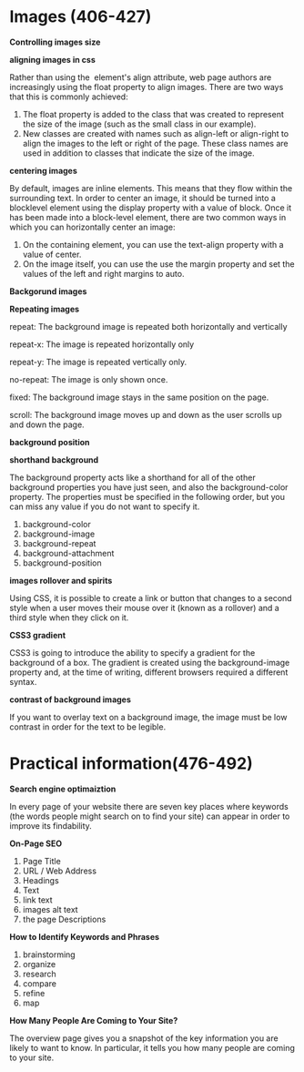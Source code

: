 # Images (406-427)


**Controlling images size**

**aligning images in css**

Rather than using the <img> element's align attribute, web page authors are increasingly using the float property to align images. There are two ways that this is commonly achieved:
1. The float property is added to the class that was created to represent the size of the image (such as the small class in our example).
2. New classes are created with names such as align-left or align-right to align the images to the left or right of the page.
These class names are used in addition to classes that indicate the size of the image.

**centering images**

By default, images are inline elements. This means that they flow within the surrounding text. In order to center an image, it should be turned into a blocklevel element using the display
property with a value of block. Once it has been made into a 
block-level element, there are two common ways in which you can horizontally center an image:
1. On the containing element, you can use the text-align property with a value of center.
2. On the image itself, you can use the use the margin property and set the values of the left and right margins to auto.

**Backgorund images**

**Repeating images**

repeat: The background image is repeated both horizontally and vertically

repeat-x: The image is repeated horizontally only

repeat-y: The image is repeated vertically only.

no-repeat: The image is only shown once.

fixed: The background image stays in the same position on the page.

scroll: The background image moves up and down as the user scrolls up and down the page.

**background position**

**shorthand background**

The background property acts like a shorthand for all of the other background properties you have just seen, and also the background-color property. The properties must be specified in the following order, but you
can miss any value if you do not want to specify it.
1. background-color
2. background-image
3. background-repeat
4. background-attachment
5. background-position

**images rollover and spirits**

Using CSS, it is possible to create a link or button that changes to a
second style when a user moves their mouse over it (known as a
rollover) and a third style when they click on it.

**CSS3 gradient**

CSS3 is going to introduce the ability to specify a gradient for
the background of a box. The gradient is created using the
background-image property and, at the time of writing,
different browsers required a different syntax.

**contrast of background images**

If you want to overlay text on a background image, the image must be low
contrast in order for the text to be legible.


# Practical information(476-492)


**Search engine optimaiztion**

In every page of your website there are seven key places where keywords
(the words people might search on to find your site) can appear in order
to improve its findability.

**On-Page SEO**

1. Page Title
2. URL / Web Address
3. Headings
4. Text
5. link text
6. images alt text
7. the page Descriptions

**How to Identify Keywords and Phrases**
1. brainstorming
2. organize
3. research
4. compare
5. refine
6. map

**How Many People Are Coming to Your Site?**

The overview page gives you a snapshot of the key information you are
likely to want to know. In particular, it tells you how many people are
coming to your site.
